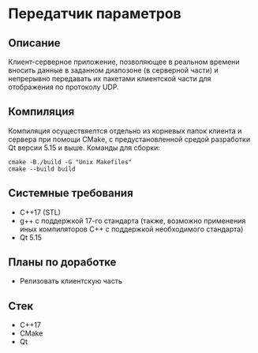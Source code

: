 # Передатчик параметров
## Описание
Клиент-серверное приложение, позволяющее в реальном времени вносить данные в заданном диапозоне (в серверной части) и непрерывно передавать их пакетами клиентской части для отображения по протоколу UDP.
## Компиляция
Компиляция осуществяелтся отдельно из корневых папок клиента и сервера при помощи CMake, с предустановленной средой разработки Qt версии 5.15 и выше.
Команды для сборки:
```
cmake -B./build -G "Unix Makefiles"
cmake --build build
```
## Системные требования
* C++17 (STL)
* g++ с поддержкой 17-го стандарта (также, возможно применения иных компиляторов C++ с поддержкой необходимого стандарта)
* Qt 5.15
## Планы по доработке
* Релизовать клиентскую часть
## Стек
* C++17
* CMake
* Qt
